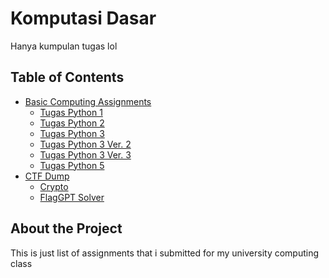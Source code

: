 # Komputasi Dasar

Hanya kumpulan tugas lol

## Table of Contents

- [Basic Computing Assignments](/tugas-komdas)
  - [Tugas Python 1](/tugas-komdas/tugas1.py)
  - [Tugas Python 2](/tugas-komdas/tugas2.py)
  - [Tugas Python 3](/tugas-komdas/tugas3.py)
  - [Tugas Python 3 Ver. 2](/tugas-komdas/Tugas3_Kel6.py)
  - [Tugas Python 3 Ver. 3](/tugas-komdas/Tugas3_KEL06.py)
  - [Tugas Python 5 ](/tugas-komdas/meet6.py)
- [CTF Dump](/CTF)
  - [Crypto](/CTF/Cryptography)
  - [FlagGPT Solver](/CTF/FlagGPT)

## About the Project

This is just list of assignments that i submitted for my university computing class
